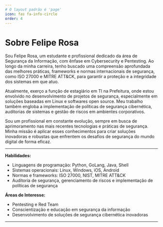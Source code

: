 ```yaml
---
# O layout padrão é 'page'
icon: fas fa-info-circle
order: 4
---
```


# Sobre Felipe Rosa

Sou Felipe Rosa, um estudante e profissional dedicado da área de Segurança da Informação, com ênfase em Cybersecurity e Pentesting. Ao longo da minha carreira, tenho buscado uma compreensão aprofundada das melhores práticas, frameworks e normas internacionais de segurança, como ISO 27000 e MITRE ATT&CK, para garantir a proteção e a integridade dos sistemas em que atuo.

Atualmente, exerço a função de estagiário em TI na Prefeitura, onde estou envolvido no desenvolvimento de projetos de segurança, especialmente em soluções baseadas em Linux e softwares open source. Meu trabalho também engloba a implementação de políticas de segurança cibernética, auditorias de sistemas e gestão de riscos em ambientes corporativos.

Sou um profissional em constante evolução, sempre em busca de aprimoramento nas mais recentes tecnologias e práticas de segurança. Minha missão é aplicar esses conhecimentos para criar soluções inovadoras e robustas que enfrentem os desafios de segurança do mundo digital de forma eficaz.

---

**Habilidades:**
- Linguagens de programação: Python, GoLang, Java, Shell
- Sistemas operacionais: Linux, Windows, iOS, Android
- Normas e frameworks: ISO 27000, NIST, MITRE ATT&CK
- Auditoria de segurança, gerenciamento de riscos e implementação de políticas de segurança

**Áreas de Interesse:**
- Pentesting e Red Team
- Conscientização e educação em segurança da informação
- Desenvolvimento de soluções de segurança cibernética inovadoras

---
